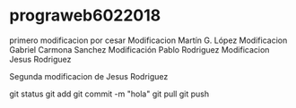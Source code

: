 ﻿# prograweb6022018
primero modificacion por cesar
Modificacion Martín G. López
Modificacion Gabriel Carmona Sanchez
Modificación Pablo Rodriguez
Modificacion Jesus Rodriguez

Segunda modificacion de Jesus Rodriguez

git status
git add
git commit -m "hola"
git pull
git push